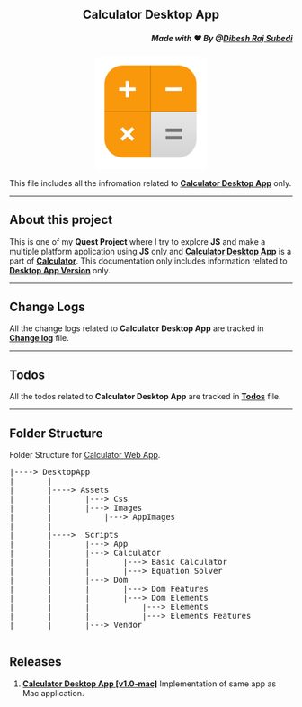 ## <p align="center"> Calculator Desktop App 
##### <p align="right">Made with ❤️ By @[Dibesh Raj Subedi](https://github.com/itSubeDibesh)</p></p>

<p align="center">
<img  src="./Assets/Images/favicon.png" width="200" alt="Calculator Logo" ></p>

This file includes all the infromation related to [**Calculator Desktop App**](./) only.

---
## About this project
This is one of my __Quest Project__ where I try to explore **JS** and make a multiple platform application using **JS** only and [**Calculator Desktop App**](./) is a part of  [**Calculator**](../). This documentation only includes information related to [**Desktop App Version**](./) only.

___

## Change Logs
All the change logs related to __Calculator Desktop App__ are tracked in [__Change log__](./CHANGELOG.md) file.

___

## Todos
All the todos related to __Calculator Desktop App__ are tracked in [__Todos__](./Todo.md) file.

___

## Folder Structure
Folder Structure for [Calculator Web App](./).
<pre>
|----> DesktopApp
|       |
|       |----> Assets 
|       |       |---> Css
|       |       |---> Images
|       |           |---> AppImages
|       |
|       |---->  Scripts
|       |       |---> App
|       |       |---> Calculator
|       |       |       |---> Basic Calculator
|       |       |       |---> Equation Solver
|       |       |---> Dom
|       |       |       |---> Dom Features
|       |       |       |---> Dom Elements
|       |       |           |---> Elements
|       |       |           |---> Elements Features
|       |       |---> Vendor

</pre>

## Releases
1. __[Calculator Desktop App [v1.0-mac]](https://github.com/itSubeDibesh/Calculator/releases/tag/v1.0-mac)__
Implementation of same app as Mac application.
